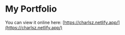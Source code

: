 # My Portfolio

You can view it online here: [https://charlsz.netlify.app/](https://charlsz.netlify.app/)
